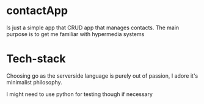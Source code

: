 # contactApp

Is just a simple app that CRUD app that manages contacts. The main purpose
is to get me familiar with hypermedia systems

# Tech-stack
Choosing go as the serverside language is purely out of passion, I adore it's 
minimalist philosophy.  

I might need to use python for testing though if necessary